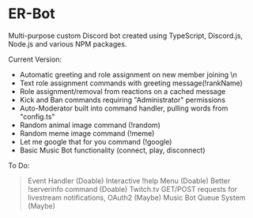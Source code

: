 # ER-Bot
Multi-purpose custom Discord bot created using TypeScript, Discord.js, Node.js and various NPM packages.

Current Version:
- Automatic greeting and role assignment on new member joining \n 
- Text role assignment commands with greeting message(!rankName)
- Role assignment/removal from reactions on a cached message 
- Kick and Ban commands requiring "Administrator" permissions
- Auto-Moderator built into command handler, pulling words from "config.ts"
- Random animal image command (!random)
- Random meme image command (!meme)
- Let me google that for you command (!google)
- Basic Music Bot functionality (connect, play, disconnect)

To Do:
>Event Handler (Doable)
>Interactive !help Menu (Doable)
>Better !serverinfo command (Doable)
>Twitch.tv GET/POST requests for livestream notifications, OAuth2 (Maybe)
>Music Bot Queue System (Maybe)
